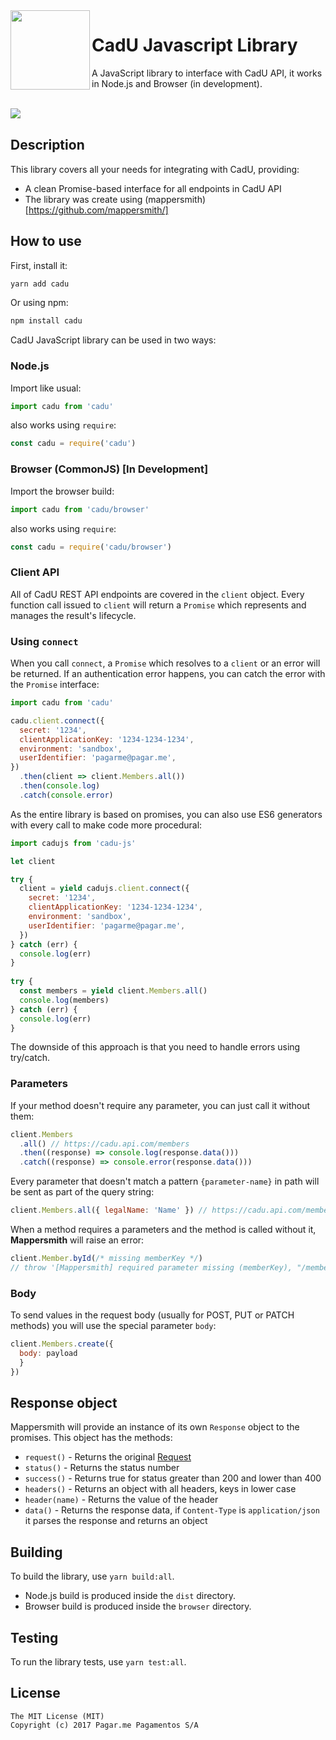 <img src="https://avatars1.githubusercontent.com/u/3846050?v=4&s=200" width="127px" height="127px" align="left"/>

# CadU Javascript Library

A JavaScript library to interface with CadU API, it works in Node.js and Browser (in development).

<br>

<a href="https://travis-ci.org/pagarme/cadu-js" >
  <img src="https://travis-ci.org/pagarme/cadu-js.svg?branch=master" align="left" />
</a>

<br>

## Description

This library covers all your needs for integrating with CadU, providing:

* A clean Promise-based interface for all endpoints in CadU API
* The library was create using (mappersmith)[https://github.com/mappersmith/]

## How to use

First, install it:

```bash
yarn add cadu
```

Or using npm:

```bash
npm install cadu
```

CadU JavaScript library can be used in two ways:

### Node.js

Import like usual:

```js
import cadu from 'cadu'
```

also works using `require`:

```js
const cadu = require('cadu')
```

### Browser (CommonJS) [In Development]

Import the browser build:

```js
import cadu from 'cadu/browser'
```

also works using `require`:

```js
const cadu = require('cadu/browser')
```

### Client API

All of CadU REST API endpoints are covered in the `client` object. Every
function call issued to `client` will return a `Promise` which represents and
manages the result's lifecycle.

### Using `connect`

When you call `connect`, a `Promise` which resolves to a `client` or an
error will be returned. If an authentication error happens, you can catch
the error with the `Promise` interface:

```javascript
import cadu from 'cadu'

cadu.client.connect({ 
  secret: '1234', 
  clientApplicationKey: '1234-1234-1234', 
  environment: 'sandbox', 
  userIdentifier: 'pagarme@pagar.me',
})
  .then(client => client.Members.all())
  .then(console.log)
  .catch(console.error)
```

As the entire library is based on promises, you can also use ES6 generators
with every call to make code more procedural:

```javascript
import cadujs from 'cadu-js'

let client

try {
  client = yield cadujs.client.connect({
    secret: '1234', 
    clientApplicationKey: '1234-1234-1234', 
    environment: 'sandbox', 
    userIdentifier: 'pagarme@pagar.me',
  })
} catch (err) {
  console.log(err)
}
  
try {
  const members = yield client.Members.all()
  console.log(members)
} catch (err) {
  console.log(err)
}
```

The downside of this approach is that you need to handle errors using try/catch.

### <a name="parameters"></a> Parameters

If your method doesn't require any parameter, you can just call it without them:

```javascript
client.Members
  .all() // https://cadu.api.com/members
  .then((response) => console.log(response.data()))
  .catch((response) => console.error(response.data()))
```

Every parameter that doesn't match a pattern `{parameter-name}` in path will be sent as part of the query string:

```javascript
client.Members.all({ legalName: 'Name' }) // https://cadu.api.com/member?legalname=Name
```

When a method requires a parameters and the method is called without it, __Mappersmith__ will raise an error:

```javascript
client.Member.byId(/* missing memberKey */)
// throw '[Mappersmith] required parameter missing (memberKey), "/members/{memberKey}" cannot be resolved'
```

### <a name="body"></a> Body

To send values in the request body (usually for POST, PUT or PATCH methods) you will use the special parameter `body`:

```javascript
client.Members.create({
  body: payload
  }
})
```

## <a name="response-object"></a> Response object

Mappersmith will provide an instance of its own `Response` object to the promises. This object has the methods:

* `request()` - Returns the original [Request](https://github.com/tulios/mappersmith/blob/master/src/request.js)
* `status()` - Returns the status number
* `success()` - Returns true for status greater than 200 and lower than 400
* `headers()` - Returns an object with all headers, keys in lower case
* `header(name)` - Returns the value of the header
* `data()` - Returns the response data, if `Content-Type` is `application/json` it parses the response and returns an object

## Building

To build the library, use `yarn build:all`.

* Node.js build is produced inside the `dist` directory.
* Browser build is produced inside the `browser` directory.

## Testing

To run the library tests, use `yarn test:all`.

## License

```
The MIT License (MIT)
Copyright (c) 2017 Pagar.me Pagamentos S/A
```
